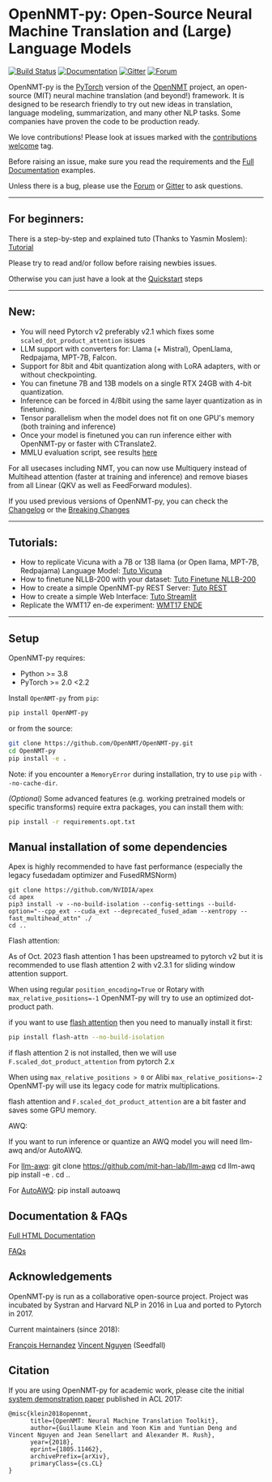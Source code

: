 # OpenNMT-py: Open-Source Neural Machine Translation and (Large) Language Models

[![Build Status](https://github.com/OpenNMT/OpenNMT-py/workflows/Lint%20&%20Tests/badge.svg)](https://github.com/OpenNMT/OpenNMT-py/actions)
[![Documentation](https://img.shields.io/badge/docs-latest-blue.svg)](https://opennmt.net/OpenNMT-py/)
[![Gitter](https://badges.gitter.im/OpenNMT/OpenNMT-py.svg)](https://gitter.im/OpenNMT/OpenNMT-py?utm_source=badge&utm_medium=badge&utm_campaign=pr-badge)
[![Forum](https://img.shields.io/discourse/status?server=https%3A%2F%2Fforum.opennmt.net%2F)](https://forum.opennmt.net/)

OpenNMT-py is the [PyTorch](https://github.com/pytorch/pytorch) version of the [OpenNMT](https://opennmt.net) project, an open-source (MIT) neural machine translation (and beyond!) framework. It is designed to be research friendly to try out new ideas in translation, language modeling, summarization, and many other NLP tasks. Some companies have proven the code to be production ready.

We love contributions! Please look at issues marked with the [contributions welcome](https://github.com/OpenNMT/OpenNMT-py/issues?q=is%3Aissue+is%3Aopen+label%3A%22contributions+welcome%22) tag.

Before raising an issue, make sure you read the requirements and the [Full Documentation](https://opennmt.net/OpenNMT-py/) examples.

Unless there is a bug, please use the [Forum](https://forum.opennmt.net) or [Gitter](https://gitter.im/OpenNMT/OpenNMT-py) to ask questions.

----
## For beginners:

There is a step-by-step and explained tuto (Thanks to Yasmin Moslem): [Tutorial](https://github.com/ymoslem/OpenNMT-Tutorial)

Please try to read and/or follow before raising newbies issues.

Otherwise you can just have a look at the [Quickstart](https://opennmt.net/OpenNMT-py/quickstart.html) steps

----
## New:

* You will need Pytorch v2 preferably v2.1 which fixes some `scaled_dot_product_attention` issues
* LLM support with converters for: Llama (+ Mistral), OpenLlama, Redpajama, MPT-7B, Falcon.
* Support for 8bit and 4bit quantization along with LoRA adapters, with or without checkpointing.
* You can finetune 7B and 13B models on a single RTX 24GB with 4-bit quantization.
* Inference can be forced in 4/8bit using the same layer quantization as in finetuning.
* Tensor parallelism when the model does not fit on one GPU's memory (both training and inference)
* Once your model is finetuned you can run inference either with OpenNMT-py or faster with CTranslate2.
* MMLU evaluation script, see results [here](https://github.com/OpenNMT/OpenNMT-py/blob/master/eval_llm/MMLU/readme.md)

For all usecases including NMT, you can now use Multiquery instead of Multihead attention (faster at training and inference) and remove biases from all Linear (QKV as well as FeedForward modules).


If you used previous versions of OpenNMT-py, you can check the [Changelog](https://github.com/OpenNMT/OpenNMT-py/blob/master/CHANGELOG.md) or the [Breaking Changes](https://github.com/OpenNMT/OpenNMT-py/blob/master/docs/source/changes.md)

----

## Tutorials:

* How to replicate Vicuna with a 7B or 13B llama (or Open llama, MPT-7B, Redpajama)  Language Model: [Tuto Vicuna](https://github.com/OpenNMT/OpenNMT-py/blob/master/docs/source/examples/replicate_vicuna/ReplicateVicuna.md)
* How to finetune NLLB-200 with your dataset: [Tuto Finetune NLLB-200](https://forum.opennmt.net/t/finetuning-and-curating-nllb-200-with-opennmt-py/5238)
* How to create a simple OpenNMT-py REST Server: [Tuto REST](https://forum.opennmt.net/t/simple-opennmt-py-rest-server/1392)
* How to create a simple Web Interface: [Tuto Streamlit](https://forum.opennmt.net/t/simple-web-interface/4527)
* Replicate the WMT17 en-de experiment: [WMT17 ENDE](https://github.com/OpenNMT/OpenNMT-py/blob/master/docs/source/examples/wmt17/Translation.md)

----

## Setup

OpenNMT-py requires:

- Python >= 3.8
- PyTorch >= 2.0 <2.2

Install `OpenNMT-py` from `pip`:
```bash
pip install OpenNMT-py
```

or from the source:
```bash
git clone https://github.com/OpenNMT/OpenNMT-py.git
cd OpenNMT-py
pip install -e .
```

Note: if you encounter a `MemoryError` during installation, try to use `pip` with `--no-cache-dir`.

*(Optional)* Some advanced features (e.g. working pretrained models or specific transforms) require extra packages, you can install them with:

```bash
pip install -r requirements.opt.txt
```

## Manual installation of some dependencies

Apex is highly recommended to have fast performance (especially the legacy fusedadam optimizer and FusedRMSNorm)

```shell
git clone https://github.com/NVIDIA/apex
cd apex
pip3 install -v --no-build-isolation --config-settings --build-option="--cpp_ext --cuda_ext --deprecated_fused_adam --xentropy --fast_multihead_attn" ./
cd ..
```

Flash attention:

As of Oct. 2023 flash attention 1 has been upstreamed to pytorch v2 but it is recommended to use flash attention 2 with v2.3.1 for sliding window attention support.

When using regular `position_encoding=True` or Rotary with `max_relative_positions=-1` OpenNMT-py will try to use an optimized dot-product path.

if you want to use [flash attention](https://github.com/Dao-AILab/flash-attention#installation-and-features) then you need to manually install it first:

```bash
pip install flash-attn --no-build-isolation
```

if flash attention 2 is not installed, then we will use `F.scaled_dot_product_attention` from pytorch 2.x

When using `max_relative_positions > 0` or Alibi `max_relative_positions=-2` OpenNMT-py will use its legacy code for matrix multiplications.

flash attention and `F.scaled_dot_product_attention` are a bit faster and saves some GPU memory.


AWQ:

If you want to run inference or quantize an AWQ model you will need llm-awq and/or AutoAWQ.

For [llm-awq](https://github.com/mit-han-lab/llm-awq):
    git clone https://github.com/mit-han-lab/llm-awq
    cd llm-awq
    pip install -e .
    cd ..

For [AutoAWQ](https://github.com/casper-hansen/AutoAWQ):
    pip install autoawq


## Documentation & FAQs

[Full HTML Documentation](https://opennmt.net/OpenNMT-py/quickstart.html)

[FAQs](https://github.com/OpenNMT/OpenNMT-py/blob/master/docs/source/FAQ.md)

## Acknowledgements

OpenNMT-py is run as a collaborative open-source project.
Project was incubated by Systran and Harvard NLP in 2016 in Lua and ported to Pytorch in 2017.

Current maintainers (since 2018):

[François Hernandez](https://github.com/francoishernandez)
[Vincent Nguyen](https://github.com/vince62s) (Seedfall)

## Citation

If you are using OpenNMT-py for academic work, please cite the initial [system demonstration paper](https://www.aclweb.org/anthology/P17-4012) published in ACL 2017:

```
@misc{klein2018opennmt,
      title={OpenNMT: Neural Machine Translation Toolkit}, 
      author={Guillaume Klein and Yoon Kim and Yuntian Deng and Vincent Nguyen and Jean Senellart and Alexander M. Rush},
      year={2018},
      eprint={1805.11462},
      archivePrefix={arXiv},
      primaryClass={cs.CL}
}
```

